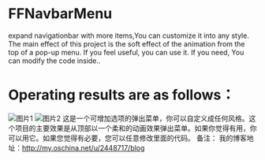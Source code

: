 # FFNavbarMenu


expand navigationbar with more items,You can customize it into any style. The main effect of this project is the soft effect of the animation from the top of a pop-up menu. If you feel useful, you can use it. If you need, You can modify the code inside..
# Operating results are as follows：
![图片1](http://static.oschina.net/uploads/space/2015/0902/114859_LXMA_2448717.png)
![图片2](http://static.oschina.net/uploads/space/2015/0902/114915_C8kn_2448717.png)
这是一个可增加选项的弹出菜单，你可以自定义成任何风格。这个项目的主要效果是从顶部以一个柔和的动画效果弹出菜单。如果你觉得有用，你可以用它。如果您觉得有必要，您可以任意修改里面的代码。
备注：
我的博客地址：http://my.oschina.net/u/2448717/blog


